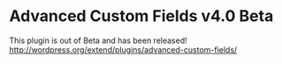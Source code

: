 # Advanced Custom Fields v4.0 Beta

This plugin is out of Beta and has been released! http://wordpress.org/extend/plugins/advanced-custom-fields/